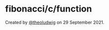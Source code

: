# fibonacci/c/function

Created by [@theoludwig](https://github.com/theoludwig) on 29 September 2021.
